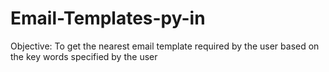 # Email-Templates-py-in

Objective:
To get the nearest email template required by the user based on the key words specified by the user
